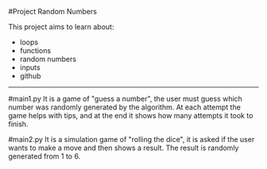 #Project Random Numbers

This project aims to learn about:

- loops
- functions
- random numbers
- inputs
- github

__________________________________________________
#main1.py
    It is a game of "guess a number", the user must guess which number was randomly generated by the algorithm.
    At each attempt the game helps with tips, and at the end it shows how many attempts it took to finish.

#main2.py
    It is a simulation game of "rolling the dice", it is asked if the user wants to make a move and then shows a result.
    The result is randomly generated from 1 to 6.